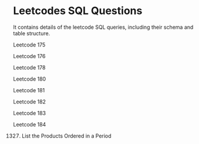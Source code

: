 # Leetcodes SQL Questions

It contains details of the leetcode SQL queries, including their schema and table structure.

Leetcode 175

Leetcode 176

Leetcode 178

Leetcode 180

Leetcode 181

Leetcode 182

Leetcode 183

Leetcode 184

1327. List the Products Ordered in a Period
